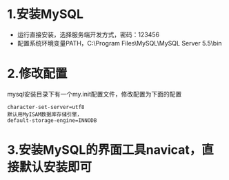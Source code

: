 # 1.安装MySQL
- 运行直接安装，选择服务端开发方式，密码：123456
- 配置系统环境变量PATH，C:\Program Files\MySQL\MySQL Server 5.5\bin

# 2.修改配置
mysql安装目录下有一个my.init配置文件，修改配置为下面的配置
```
character-set-server=utf8
默认用MyISAM数据库存储引擎，
default-storage-engine=INNODB
```

# 3.安装MySQL的界面工具navicat，直接默认安装即可